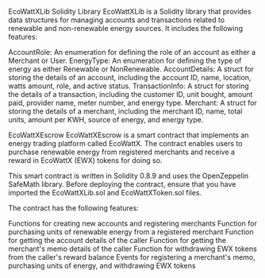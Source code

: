 EcoWattXLib Solidity Library
EcoWattXLib is a Solidity library that provides data structures for managing accounts and transactions related to renewable and non-renewable energy sources. It includes the following features:

AccountRole: An enumeration for defining the role of an account as either a Merchant or User.
EnergyType: An enumeration for defining the type of energy as either Renewable or NonRenewable.
AccountDetails: A struct for storing the details of an account, including the account ID, name, location, watts amount, role, and active status.
TransactionInfo: A struct for storing the details of a transaction, including the customer ID, unit bought, amount paid, provider name, meter number, and energy type.
Merchant: A struct for storing the details of a merchant, including the merchant ID, name, total units, amount per KWH, source of energy, and energy type.




EcoWattXEscrow
EcoWattXEscrow is a smart contract that implements an energy trading platform called EcoWattX. The contract enables users to purchase renewable energy from registered merchants and receive a reward in EcoWattX (EWX) tokens for doing so.

This smart contract is written in Solidity 0.8.9 and uses the OpenZeppelin SafeMath library. Before deploying the contract, ensure that you have imported the EcoWattXLib.sol and EcoWattXToken.sol files.

The contract has the following features:

Functions for creating new accounts and registering merchants
Function for purchasing units of renewable energy from a registered merchant
Function for getting the account details of the caller
Function for getting the merchant's memo details of the caller
Function for withdrawing EWX tokens from the caller's reward balance
Events for registering a merchant's memo, purchasing units of energy, and withdrawing EWX tokens
